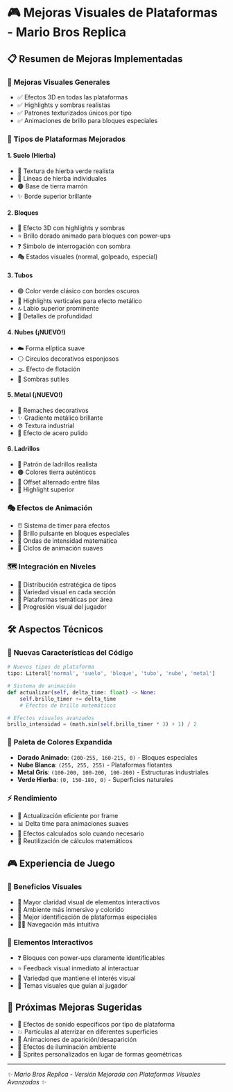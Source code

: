 # 🎮 Mejoras Visuales de Plataformas - Mario Bros Replica

## 📋 Resumen de Mejoras Implementadas

### 🎨 **Mejoras Visuales Generales**
- ✅ Efectos 3D en todas las plataformas
- ✅ Highlights y sombras realistas
- ✅ Patrones texturizados únicos por tipo
- ✅ Animaciones de brillo para bloques especiales

### 🧱 **Tipos de Plataformas Mejorados**

#### 1. **Suelo (Hierba)**
- 🌱 Textura de hierba verde realista
- 🌿 Líneas de hierba individuales
- 🟤 Base de tierra marrón
- ✨ Borde superior brillante

#### 2. **Bloques**
- 🔶 Efecto 3D con highlights y sombras
- ⭐ Brillo dorado animado para bloques con power-ups
- ❓ Símbolo de interrogación con sombra
- 🎭 Estados visuales (normal, golpeado, especial)

#### 3. **Tubos**
- 🟢 Color verde clásico con bordes oscuros
- 💫 Highlights verticales para efecto metálico
- 🔝 Labio superior prominente
- 🎯 Detalles de profundidad

#### 4. **Nubes** (¡NUEVO!)
- ☁️ Forma elíptica suave
- ⚪ Círculos decorativos esponjosos
- 🌫️ Efecto de flotación
- 💨 Sombras sutiles

#### 5. **Metal** (¡NUEVO!)
- 🔩 Remaches decorativos
- ✨ Gradiente metálico brillante
- ⚙️ Textura industrial
- 🔸 Efecto de acero pulido

#### 6. **Ladrillos**
- 🧱 Patrón de ladrillos realista
- 🟤 Colores tierra auténticos
- 📐 Offset alternado entre filas
- 🌟 Highlight superior

### 🎭 **Efectos de Animación**
- ⏰ Sistema de timer para efectos
- 💫 Brillo pulsante en bloques especiales
- 🌊 Ondas de intensidad matemática
- 🔄 Ciclos de animación suaves

### 🗺️ **Integración en Niveles**
- 🎯 Distribución estratégica de tipos
- 🌈 Variedad visual en cada sección
- 🎪 Plataformas temáticas por área
- 🚀 Progresión visual del jugador

## 🛠️ **Aspectos Técnicos**

### 📝 **Nuevas Características del Código**
```python
# Nuevos tipos de plataforma
tipo: Literal['normal', 'suelo', 'bloque', 'tubo', 'nube', 'metal']

# Sistema de animación
def actualizar(self, delta_time: float) -> None:
    self.brillo_timer += delta_time
    # Efectos de brillo matemáticos

# Efectos visuales avanzados
brillo_intensidad = (math.sin(self.brillo_timer * 3) + 1) / 2
```

### 🎨 **Paleta de Colores Expandida**
- **Dorado Animado**: `(200-255, 160-215, 0)` - Bloques especiales
- **Nube Blanca**: `(255, 255, 255)` - Plataformas flotantes
- **Metal Gris**: `(100-200, 100-200, 100-200)` - Estructuras industriales
- **Verde Hierba**: `(0, 150-180, 0)` - Superficies naturales

### ⚡ **Rendimiento**
- 🔄 Actualización eficiente por frame
- 📊 Delta time para animaciones suaves
- 🎯 Efectos calculados solo cuando necesario
- 💾 Reutilización de cálculos matemáticos

## 🎮 **Experiencia de Juego**

### 🌟 **Beneficios Visuales**
- 👀 Mayor claridad visual de elementos interactivos
- 🎨 Ambiente más inmersivo y colorido
- 🎯 Mejor identificación de plataformas especiales
- 🏃‍♂️ Navegación más intuitiva

### 🎲 **Elementos Interactivos**
- ❓ Bloques con power-ups claramente identificables
- ⭐ Feedback visual inmediato al interactuar
- 🌈 Variedad que mantiene el interés visual
- 🎪 Temas visuales que guían al jugador

## 🚀 **Próximas Mejoras Sugeridas**
- 🎵 Efectos de sonido específicos por tipo de plataforma
- 💥 Partículas al aterrizar en diferentes superficies
- 🔄 Animaciones de aparición/desaparición
- 🌟 Efectos de iluminación ambiente
- 🎨 Sprites personalizados en lugar de formas geométricas

---
*✨ Mario Bros Replica - Versión Mejorada con Plataformas Visuales Avanzadas ✨*